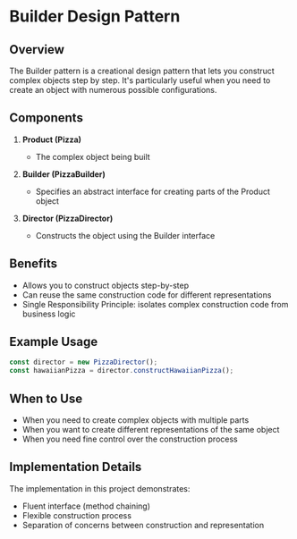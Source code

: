 # Builder Design Pattern

## Overview

The Builder pattern is a creational design pattern that lets you construct complex objects step by step. It's particularly useful when you need to create an object with numerous possible configurations.

## Components

1. **Product (Pizza)**

   - The complex object being built

2. **Builder (PizzaBuilder)**

   - Specifies an abstract interface for creating parts of the Product object

3. **Director (PizzaDirector)**
   - Constructs the object using the Builder interface

## Benefits

- Allows you to construct objects step-by-step
- Can reuse the same construction code for different representations
- Single Responsibility Principle: isolates complex construction code from business logic

## Example Usage

```javascript
const director = new PizzaDirector();
const hawaiianPizza = director.constructHawaiianPizza();
```

## When to Use

- When you need to create complex objects with multiple parts
- When you want to create different representations of the same object
- When you need fine control over the construction process

## Implementation Details

The implementation in this project demonstrates:

- Fluent interface (method chaining)
- Flexible construction process
- Separation of concerns between construction and representation
